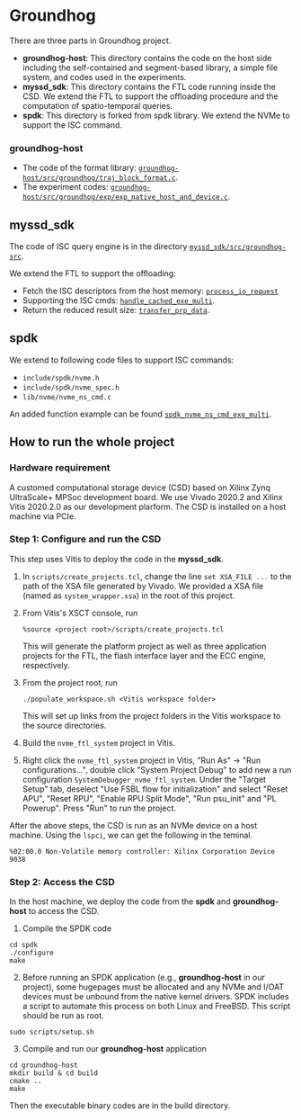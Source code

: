 # Groundhog
There are three parts in Groundhog project.
- **groundhog-host**: This directory contains the code on the host side including the self-contained and segment-based library, a simple file system, and codes used in the experiments.
- **myssd_sdk**: This directory contains the FTL code running inside the CSD. We extend the FTL to support the offloading procedure and the computation of spatio-temporal queries.
- **spdk**: This directory is forked from spdk library. We extend the NVMe to support the ISC command.

### groundhog-host
- The code of the format library: [`groundhog-host/src/groundhog/traj_block_format.c`](https://github.com/LAccordeur/groundhog/blob/main/groundhog-host/src/groundhog/traj_block_format.c).
- The experiment codes: [`groundhog-host/src/groundhog/exp/exp_native_host_and_device.c`](https://github.com/LAccordeur/groundhog/tree/main/groundhog-host/src/groundhog/exp/exp_native_host_and_device.c).

## myssd_sdk
The code of ISC query engine is in the directory [`myssd_sdk/src/groundhog-src`](https://github.com/LAccordeur/groundhog/tree/main/myssd_sdk/src/groundhog-src).

We extend the FTL to support the offloading:
  - Fetch the ISC descriptors from the host memory: [`process_io_request`](https://github.com/LAccordeur/groundhog/blob/main/myssd_sdk/src/ftl/ftl.c#L232)
  - Supporting the ISC cmds: [`handle_cached_exe_multi`](https://github.com/LAccordeur/groundhog/blob/main/myssd_sdk/src/ftl/data_cache.c#L1125).
  - Return the reduced result size: [`transfer_prp_data`](https://github.com/LAccordeur/groundhog/blob/main/myssd_sdk/src/hostif/nvme.c#L106).

## spdk
We extend to following code files to support ISC commands:
- `include/spdk/nvme.h`
- `include/spdk/nvme_spec.h`
- `lib/nvme/nvme_ns_cmd.c`

An added function example can be found [`spdk_nvme_ns_cmd_exe_multi`](https://github.com/LAccordeur/groundhog/blob/main/spdk/lib/nvme/nvme_ns_cmd.c#L847).

## How to run the whole project

### Hardware requirement

A customed computational storage device (CSD) based on Xilinx Zynq UltraScale+ MPSoc development board.
We use Vivado 2020.2 and Xilinx Vitis 2020.2.0 as our development plarform.
The CSD is installed on a host machine via PCIe.

### Step 1: Configure and run the CSD
This step uses Vitis to deploy the code in the **myssd_sdk**. 

1. In `scripts/create_projects.tcl`, change the line `set XSA_FILE ...` to the path of the XSA file generated by Vivado. We provided a XSA file (named as `system_wrapper.xsa`) in the root of this project.

2. From Vitis's XSCT console, run

   ~~~{.sh}
   %source <project root>/scripts/create_projects.tcl
   ~~~
   This will generate the platform project as well as three application projects for the FTL, the flash interface layer and the ECC engine, respectively.

3. From the project root, run

   ~~~{.sh}
   ./populate_workspace.sh <Vitis workspace folder>
   ~~~
    This will set up links from the project folders in the Vitis workspace to the source directories.

4. Build the `nvme_ftl_system` project in Vitis.

5. Right click the `nvme_ftl_system` project in Vitis, "Run As" -> "Run configurations...", double click "System Project Debug" to add new a run configuration `SystemDebugger_nvme_ftl_system`. Under the "Target Setup" tab, deselect "Use FSBL flow for initialization" and select "Reset APU", "Reset RPU", "Enable RPU Split Mode", "Run psu_init" and "PL Powerup". Press "Run" to run the project.

After the above steps, the CSD is run as an NVMe device on a host machine. Using the `lspci`, we can get the following in the teminal.
   ~~~{.sh}
   %02:00.0 Non-Volatile memory controller: Xilinx Corporation Device 9038
   ~~~

### Step 2: Access the CSD

In the host machine, we deploy the code from the **spdk** and **groundhog-host** to access the CSD.

1. Compile the SPDK code 
~~~{.sh}
cd spdk
./configure
make
~~~

2. Before running an SPDK application (e.g., **groundhog-host** in our project), some hugepages must be allocated and any NVMe and I/OAT devices must be unbound from the native kernel drivers.
SPDK includes a script to automate this process on both Linux and FreeBSD.
This script should be run as root.

~~~{.sh}
sudo scripts/setup.sh
~~~

3. Compile and run our **groundhog-host** application

~~~{.sh}
cd groundhog-host
mkdir build & cd build
cmake ..
make
~~~

Then the executable binary codes are in the build directory.



